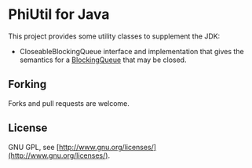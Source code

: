 PhiUtil for Java
================

This project provides some utility classes to supplement the JDK:

  * CloseableBlockingQueue interface and implementation that gives the semantics
  for a [BlockingQueue][] that may be closed.


Forking
-------

Forks and pull requests are welcome.


License
-------

GNU GPL, see [http://www.gnu.org/licenses/](http://www.gnu.org/licenses/).


  [BlockingQueue]: http://docs.oracle.com/javase/6/docs/api/java/util/concurrent/BlockingQueue.html
